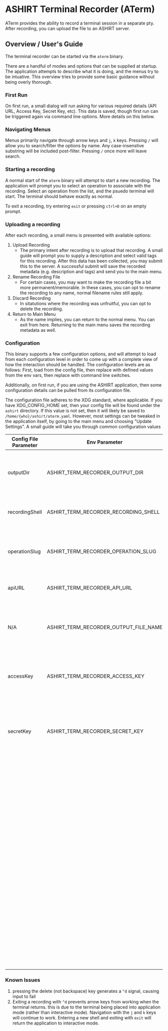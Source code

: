 # ASHIRT Terminal Recorder (ATerm)

ATerm provides the ability to record a terminal session in a separate pty. After recording, you can upload the file to an ASHIRT server.

## Overview / User's Guide

The terminal recorder can be started via the `aterm` binary.

There are a handful of modes and options that can be supplied at startup. The application attempts to describe what it is doing, and the menus try to be intuative. This overview tries to provide some basic guidance without being overly thorough.

### First Run

On first run, a small dialog will run asking for various required details (API URL, Access Key, Secret Key, etc). This data is saved, though first run can be triggered again via command line options. More details on this below.

### Navigating Menus

Menus primarily navigate through arrow keys and `j`, `k` keys. Pressing `/` will allow you to search/filter the options by name. Any case-insenstive substring will be included post-filter. Pressing `/` once more will leave search.

### Starting a recording

A normal start of the `aterm` binary will attempt to start a new recording. The application will prompt you to select an operation to associate with the recording. Select an operation from the list, and the psuedo terminal will start. The terminal should behave exactly as normal.

To exit a recording, try entering `exit` or pressing `ctrl+D` on an empty prompt.

### Uploading a recording

After each recording, a small menu is presented with available options:

1. Upload Recording
   * The primary intent after recording is to upload that recording. A small guide will prompt you to supply a description and select valid tags for this recording. After this data has been collected, you may submit this to the server. A successful submit will save the recorded metadata (e.g. description and tags) and send you to the main menu.
2. Rename Recording File
   * For certain cases, you may want to make the recording file a bit more permanent/memorable. In these cases, you can opt to rename the recording to any name, normal filename rules still apply.
3. Discard Recording
   * In sitatutions where the recording was unfruitful, you can opt to delete the recording.
4. Return to Main Menu
   * As the name implies, you can return to the normal menu. You can exit from here. Returning to the main menu saves the recording metadata as well.

### Configuration

This binary supports a few configuration options, and will attempt to load from each configuration level in order to come up with a complete view of how the interaction should be handled. The configuration levels are as follows: First, load from the config file, then replace with defined values from the env vars, then replace with command line switches.

Additionally, on first run, if you are using the ASHIRT application, then some configuration details can be pulled from its configuration file.

The configuration file adheres to the XDG standard, where applicable. If you have XDG_CONFIG_HOME set, then your config file will be found under the `ashirt` directory. If this value is not set, then it will likely be saved to `/home/{who}/ashirt/aterm.yaml`. However, most settings can be tweaked in the application itself, by going to the main menu and choosing "Update Settings". A small guide will take you through common configuration values

| Config File Parameter | Env Parameter                         | CLI flag          | Meaning                                                                                               |
| --------------------- | ------------------------------------- | ----------------- | ----------------------------------------------------------------------------------------------------- |
| outputDir             | ASHIRT_TERM_RECORDER_OUTPUT_DIR       |                   | Determines where to store recording files. Defaults to home directory                                 |
| recordingShell        | ASHIRT_TERM_RECORDER_RECORDING_SHELL  | -shell       -s   | Which shell to use when starting up (defaults to env's SHELL)                                         |
| operationSlug         | ASHIRT_TERM_RECORDER_OPERATION_SLUG   | -operation        | Which operation to upload to (by default -- can be selected prior to recording)                       |
| apiURL                | ASHIRT_TERM_RECORDER_API_URL          |                   | Where the **backend** service is located.                                                             |
| N/A                   | ASHIRT_TERM_RECORDER_OUTPUT_FILE_NAME | --name -n         | What filename to use when writing the file locally (and remotely as well)                             |
| accessKey             | ASHIRT_TERM_RECORDER_ACCESS_KEY       | N/A               | The Access Key needed to connect with the backend (created on the frontend)                           |
| secretKey             | ASHIRT_TERM_RECORDER_SECRET_KEY       | N/A               | The Secret Key needed to connect with the backend (created on the frontend). This is a base-64 value  |
|                       |                                       | -menu -m          | Starts in the main menu                                                                               |
|                       |                                       | -pring-config -pc | Prints the loaded configuration, then exits                                                           |
|                       |                                       | -help -h          | Opens the help menu                                                                                   |
|                       |                                       | -shell -s         | Launches the recoder with the specified shell. This should be the path to the binary                  |
|                       |                                       | -reset            | Launches first-run to set up initial values. Uses the existing values as a base.                      |
|                       |                                       | -reset-hard       | Launches first-run to set up initial config values. Does not use the existing configuration as a base |

### Known Issues

1. pressing the delete (not backspace) key generates a `^d` signal, causing input to fail
2. Exiting a recording with `^d` prevents arrow keys from working when the terminal returns. this is due to the terminal being placed into application mode (rather than interactive mode). Navigation with the `j` and `k` keys will continue to work. Entering a new shell and exiting with `exit` will return the application to interactive mode.
